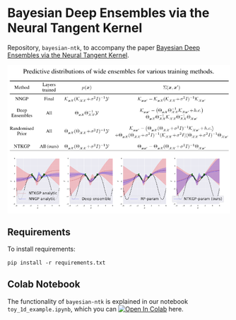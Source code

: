 # Bayesian Deep Ensembles via the Neural Tangent Kernel
Repository, `bayesian-ntk`, to accompany the paper [Bayesian Deep Ensembles via the Neural Tangent Kernel](https://arxiv.org/abs/2007.05864).

<p align="center">
  <img align="middle" src="./plots/bntk_thumbnail.pdf" width="666" />
</p>            

## Requirements

To install requirements:
```setup
pip install -r requirements.txt
```

## Colab Notebook
The functionality of `bayesian-ntk` is explained in our notebook `toy_1d_example.ipynb`, which you can [![Open In Colab](https://colab.research.google.com/assets/colab-badge.svg)](https://colab.research.google.com/github/bobby-he/bayesian-ntk/blob/master/toy_1d_example.ipynb) here.
